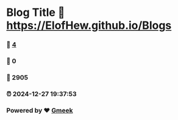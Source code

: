 # Blog Title :link: https://ElofHew.github.io/Blogs 
### :page_facing_up: [4](https://ElofHew.github.io/Blogs/tag.html) 
### :speech_balloon: 0 
### :hibiscus: 2905 
### :alarm_clock: 2024-12-27 19:37:53 
### Powered by :heart: [Gmeek](https://github.com/Meekdai/Gmeek)
